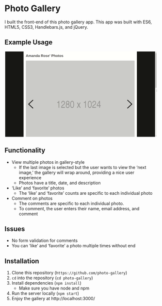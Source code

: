 # Photo Gallery #

I built the front-end of this photo gallery app. This app was built with ES6,
HTML5, CSS3, Handlebars.js, and jQuery.

## Example Usage ##

<p align="center">
  <img alt="Screencast of Photo Gallery" src="example.gif">
</p>

## Functionality ##

- View multiple photos in gallery-style
  - If the last image is selected but the user wants to view the ‘next image,’
    the gallery will wrap around, providing a nice user experience
  - Photos have a title, date, and description
- ‘Like’ and ‘favorite’ photos
  - The ‘like’ and ‘favorite’ counts are specific to each individual photo
- Comment on photos
  - The comments are specific to each individual photo.
  - To comment, the user enters their name, email address, and comment

## Issues ##

- No form validation for comments
- You can ‘like’ and ‘favorite’ a photo multiple times without end

## Installation ##

1. Clone this repository (`https://github.com/photo-gallery`)
2. `cd` into the repository (`cd photo-gallery`)
3. Install dependencies (`npm install`)
   - Make sure you have node and npm
4. Run the server locally (`npm start`)
5. Enjoy the gallery at http://localhost:3000/

